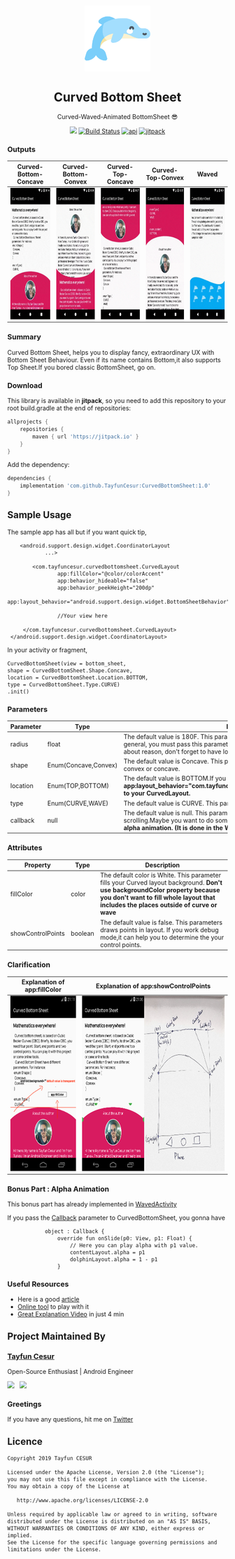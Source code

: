 <p align="center"><a href="https://github.com/TayfunCesur/CurvedBottomSheet" target="_blank"><img width="150"src="art/dolphin.png"></a></p>
<h1 align="center">Curved Bottom Sheet </h1>
<p align="center">Curved-Waved-Animated BottomSheet 😎</p>
<p align="center">
  <a href="https://github.com/TayfunCesur/CurvedBottomSheet"><img src="https://badges.frapsoft.com/os/v1/open-source.svg?v=103" ></a>
  <a href="https://circleci.com/gh/TayfunCesur/Stepper"><img src="https://circleci.com/gh/TayfunCesur/CurvedBottomSheet.svg?style=svg" alt="Build Status"></a>
    <a href="https://android-arsenal.com/api?level=16"><img src="https://img.shields.io/badge/API-16%2B-orange.svg?style=flat" alt="api"></a>
    <a href="https://jitpack.io/#TayfunCesur/CurvedBottomSheet"><img src="https://jitpack.io/v/TayfunCesur/CurvedBottomSheet.svg" alt="jitpack"></a>
</p>


### Outputs
Curved-Bottom-Concave             |  Curved-Bottom-Convex             |  Curved-Top-Concave             |  Curved-Top-Convex             |  Waved
:-------------------------:|:-------------------------:|:-------------------------:|:-------------------------:|:-------------------------:
<img height="300" src="/art/bottomAndConcave.gif"></img>  |  <img height="300" src="/art/bottomAndConvex.gif"></img>  |  <img height="300" src="/art/topAndConcave.gif"></img>  |  <img height="300" src="/art/topAndConvex.gif"></img>  |  <img height="300" src="/art/waved.gif"></img>

### Summary
Curved Bottom Sheet, helps you to display fancy, extraordinary UX with Bottom Sheet Behaviour. Even if its name contains Bottom,it also supports Top Sheet.If you bored classic BottomSheet, go on.

### Download

This library is available in **jitpack**, so you need to add this repository to your root build.gradle at the end of repositories:
   
```groovy  
allprojects {
    repositories {
        maven { url 'https://jitpack.io' }
    }
}
```
Add the dependency:

```groovy 
dependencies {
    implementation 'com.github.TayfunCesur:CurvedBottomSheet:1.0'
}
``` 

## Sample Usage  

The sample app has all but if you want quick tip,


```
    <android.support.design.widget.CoordinatorLayout
            ...>

        <com.tayfuncesur.curvedbottomsheet.CurvedLayout
                app:fillColor="@color/colorAccent"
                app:behavior_hideable="false"
                app:behavior_peekHeight="200dp"
                app:layout_behavior="android.support.design.widget.BottomSheetBehavior">
                
                //Your view here
                
     </com.tayfuncesur.curvedbottomsheet.CurvedLayout>
 </android.support.design.widget.CoordinatorLayout>

```

In your activity or fragment, 
```
CurvedBottomSheet(view = bottom_sheet,
shape = CurvedBottomSheet.Shape.Concave,
location = CurvedBottomSheet.Location.BOTTOM,
type = CurvedBottomSheet.Type.CURVE)
.init()
```

### Parameters
Parameter | Type | Description
--- | --- | ---
radius | float | The default value is 180F. This parameter is so important to your curves beauty. In general, you must pass this parameter as your **(screen width / 6)**. If you curios about reason, don't forget to have look at the bottom of page.
shape | Enum(Concave,Convex) | The default value is Concave. This parameter helps you to decide your shape is convex or concave.
location | Enum(TOP,BOTTOM) | The default value is BOTTOM.If you want to use TOP, **don't forget to pass app:layout_behavior="com.tayfuncesur.curvedbottomsheet.TopSheetBehavior" to your CurvedLayout.**
type | Enum(CURVE,WAVE) | The default value is CURVE. This parameter draws a wave or curve.
callback | null | The default value is null. This parameter allows you notified while sheet is scrolling.Maybe you want to do some magic works while scrolling. **For instance, alpha animation. (It is done in the WavedActivity)**


### Attributes
Property | Type | Description
--- | --- | ---
fillColor | color | The default color is White. This parameter fills your Curved layout background. **Don't use backgroundColor property because you don't want to fill whole layout that includes the places outside of curve or wave**
showControlPoints | boolean | The default value is false. This parameters draws points in layout. If you work debug mode,it can help you to determine the your control points. 


### Clarification
Explanation of app:fillColor             |  Explanation of app:showControlPoints           
:-------------------------:|:-------------------------:
<img height="400" src="/art/fillColor.png"></img>  |  <img height="400" src="/art/controlexpl.png"></img>

### Bonus Part : Alpha Animation

This bonus part has already implemented in [WavedActivity](https://github.com/TayfunCesur/CurvedBottomSheet/blob/master/app/src/main/java/com/tayfuncesur/curvedbottomsheetdemo/WavedActivity.kt)

If you pass the [Callback](https://github.com/TayfunCesur/CurvedBottomSheet/blob/master/lib/src/main/java/com/tayfuncesur/curvedbottomsheet/Callback.kt) parameter to CurvedBottomSheet, you gonna have 
```
            object : Callback {
                override fun onSlide(p0: View, p1: Float) {
                    // Here you can play alpha with p1 value. 
                    contentLayout.alpha = p1
                    dolphinLayout.alpha = 1 - p1
                }
```

### Useful Resources
 - Here is a good [article](https://ciechanow.ski/drawing-bezier-curves/)
 - [Online tool](https://www.desmos.com/calculator/cahqdxeshd) to play with it 
 - [Great Explanation Video](https://www.youtube.com/watch?v=TeXajQ62yZ8) in just 4 min

## Project Maintained By

### [Tayfun Cesur](https://twitter.com/CesurTayfun35)

Open-Source Enthusiast | Android Engineer

<a href="https://www.linkedin.com/in/tayfun-cesur-353958157/"><img src="https://seeklogo.com/images/L/linkedin-in-icon-logo-2E34704F04-seeklogo.com.png" width="40" style="margin-right:8px"></a>
<a href="https://twitter.com/CesurTayfun35"><img src="https://seeklogo.com/images/T/twitter-2012-positive-logo-916EDF1309-seeklogo.com.png" width="40" style="margin-right:8px"></a>

### Greetings
If you have any questions, hit me on [Twitter](https://twitter.com/CesurTayfun35)

## Licence
```
Copyright 2019 Tayfun CESUR

Licensed under the Apache License, Version 2.0 (the "License");
you may not use this file except in compliance with the License.
You may obtain a copy of the License at

   http://www.apache.org/licenses/LICENSE-2.0

Unless required by applicable law or agreed to in writing, software
distributed under the License is distributed on an "AS IS" BASIS,
WITHOUT WARRANTIES OR CONDITIONS OF ANY KIND, either express or implied.
See the License for the specific language governing permissions and
limitations under the License.
```






